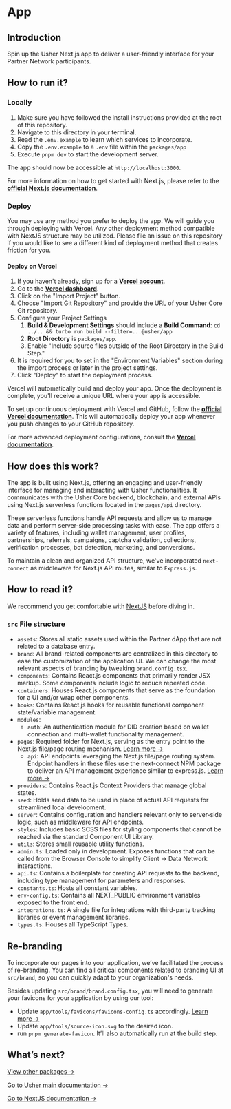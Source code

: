 # App

## Introduction

Spin up the Usher Next.js app to deliver a user-friendly interface for your Partner Network participants.

## How to run it?

### Locally

1. Make sure you have followed the install instructions provided at the root of this repository.
2. Navigate to this directory in your terminal.
3. Read the `.env.example` to learn which services to incorporate.
4. Copy the `.env.example` to a `.env` file within the `packages/app`
5. Execute `pnpm dev` to start the development server.

The app should now be accessible at `http://localhost:3000`.

For more information on how to get started with Next.js, please refer to the **[official Next.js documentation](https://nextjs.org/docs/getting-started)**.

### Deploy

You may use any method you prefer to deploy the app. We will guide you through deploying with Vercel. Any other deployment method compatible with NextJS structure may be utilized. Please file an issue on this repository if you would like to see a different kind of deployment method that creates friction for you.

#### Deploy on Vercel

1. If you haven't already, sign up for a **[Vercel account](https://vercel.com/signup)**.
2. Go to the **[Vercel dashboard](https://vercel.com/dashboard)**.
3. Click on the "Import Project" button.
4. Choose "Import Git Repository" and provide the URL of your Usher Core Git repository.
5. Configure your Project Settings
   1. **Build & Development Settings** should include a **Build Command**: `cd ../.. && turbo run build --filter=...@usher/app`
   2. **Root Directory** is `packages/app`.
   3. Enable "Include source files outside of the Root Directory in the Build Step."
6. It is required for you to set in the "Environment Variables" section during the import process or later in the project settings.
7. Click "Deploy" to start the deployment process.

Vercel will automatically build and deploy your app. Once the deployment is complete, you'll receive a unique URL where your app is accessible.

To set up continuous deployment with Vercel and GitHub, follow the **[official Vercel documentation](https://vercel.com/docs/git)**. This will automatically deploy your app whenever you push changes to your GitHub repository.

For more advanced deployment configurations, consult the **[Vercel documentation](https://vercel.com/docs/configuration)**.

## How does this work?

The app is built using Next.js, offering an engaging and user-friendly interface for managing and interacting with Usher functionalities. It communicates with the Usher Core backend, blockchain, and external APIs using Next.js serverless functions located in the `pages/api` directory.

These serverless functions handle API requests and allow us to manage data and perform server-side processing tasks with ease. The app offers a variety of features, including wallet management, user profiles, partnerships, referrals, campaigns, captcha validation, collections, verification processes, bot detection, marketing, and conversions.

To maintain a clean and organized API structure, we've incorporated `next-connect` as middleware for Next.js API routes, similar to `Express.js`.

## How to read it?

We recommend you get comfortable with [NextJS](https://nextjs.org/docs/getting-started) before diving in.

### `src` File structure

- `assets`: Stores all static assets used within the Partner dApp that are not related to a database entry.
- `brand`: All brand-related components are centralized in this directory to ease the customization of the application UI. We can change the most relevant aspects of branding by tweaking `brand.config.tsx`.
- `components`: Contains React.js components that primarily render JSX markup. Some components include logic to reduce repeated code.
- `containers`: Houses React.js components that serve as the foundation for a UI and/or wrap other components.
- `hooks`: Contains React.js hooks for reusable functional component state/variable management.
- `modules`:
  - `auth`: An authentication module for DID creation based on wallet connection and multi-wallet functionality management.
- `pages`: Required folder for Next.js, serving as the entry point to the Next.js file/page routing mechanism. [Learn more →](https://nextjs.org/docs/basic-features/pages)
  - `api`: API endpoints leveraging the Next.js file/page routing system. Endpoint handlers in these files use the next-connect NPM package to deliver an API management experience similar to express.js. [Learn more →](https://github.com/hoangvvo/next-connect)
- `providers`: Contains React.js Context Providers that manage global states.
- `seed`: Holds seed data to be used in place of actual API requests for streamlined local development.
- `server`: Contains configuration and handlers relevant only to server-side logic, such as middleware for API endpoints.
- `styles`: Includes basic SCSS files for styling components that cannot be reached via the standard Component UI Library.
- `utils`: Stores small reusable utility functions.
- `admin.ts`: Loaded only in development. Exposes functions that can be called from the Browser Console to simplify Client → Data Network interactions.
- `api.ts`: Contains a boilerplate for creating API requests to the backend, including type management for parameters and responses.
- `constants.ts`: Hosts all constant variables.
- `env-config.ts`: Contains all NEXT_PUBLIC environment variables exposed to the front end.
- `integrations.ts`: A single file for integrations with third-party tracking libraries or event management libraries.
- `types.ts`: Houses all TypeScript Types.

## Re-branding

To incorporate our pages into your application, we’ve facilitated the process of re-branding. You can find all critical components related to branding UI at `src/brand`, so you can quickly adapt to your organization's needs.

Besides updating `src/brand/brand.config.tsx`, you will need to generate your favicons for your application by using our tool:

- Update `app/tools/favicons/favicons-config.ts` accordingly. [Learn more →](https://github.com/itgalaxy/favicons)
- Update `app/tools/source-icon.svg` to the desired icon.
- run `pnpm generate-favicon`. It’ll also automatically run at the build step.

## What’s next?

[View other packages →](../)

[Go to Usher main documentation →](https://docs.usher.so/)

[Go to NextJS documentation →](https://nextjs.org/docs/getting-started)
